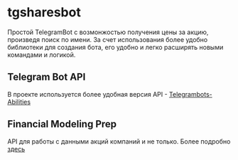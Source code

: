 # tgsharesbot

Простой TelegramBot с возмонжостью получения цены за акцию, произведя поиск по имени.
За счет использования более удобно библиотеки для создания бота, его удобно и легко расширять новыми командами и логикой.

## Telegram Bot API
В проекте используется более удобная версия API - [Telegrambots-Abilities](https://github.com/rubenlagus/TelegramBots/tree/master/telegrambots-abilities)

## Financial Modeling Prep
API для работы с данными акций компаний  и не только. Более подробно [здесь](https://site.financialmodelingprep.com/developer/docs)

